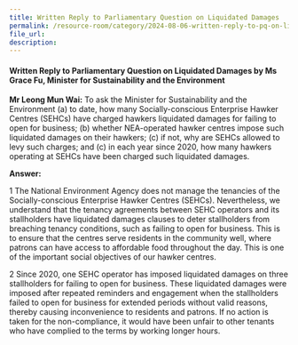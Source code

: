 ```yaml
---
title: Written Reply to Parliamentary Question on Liquidated Damages
permalink: /resource-room/category/2024-08-06-written-reply-to-pq-on-liquidated-damages
file_url:
description:
---
```

 
#### Written Reply to Parliamentary Question on Liquidated Damages by Ms Grace Fu, Minister for Sustainability and the Environment

**Mr Leong Mun Wai:** To ask the Minister for Sustainability and the Environment (a) to date, how many Socially-conscious Enterprise Hawker Centres (SEHCs) have charged hawkers liquidated damages for failing to open for business; (b) whether NEA-operated hawker centres impose such liquidated damages on their hawkers; (c) if not, why are SEHCs allowed to levy such charges; and (c) in each year since 2020, how many hawkers operating at SEHCs have been charged such liquidated damages.

**Answer:**  

1  The National Environment Agency does not manage the tenancies of the Socially-conscious Enterprise Hawker Centres (SEHCs). Nevertheless, we understand that the tenancy agreements between SEHC operators and its stallholders have liquidated damages clauses to deter stallholders from breaching tenancy conditions, such as failing to open for business. This is to ensure that the centres serve residents in the community well, where patrons can have access to affordable food throughout the day. This is one of the important social objectives of our hawker centres.

2  Since 2020, one SEHC operator has imposed liquidated damages on three stallholders for failing to open for business. These liquidated damages were imposed after repeated reminders and engagement when the stallholders failed to open for business for extended periods without valid reasons, thereby causing inconvenience to residents and patrons. If no action is taken for the non-compliance, it would have been unfair to other tenants who have complied to the terms by working longer hours.


